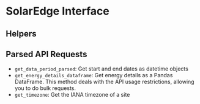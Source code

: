 # SolarEdge Interface

## Helpers

## Parsed API Requests
- `get_data_period_parsed`: Get start and end dates as datetime objects
- `get_energy_details_dataframe`: Get energy details as a Pandas DataFrame.
    This method deals with the API usage restrictions, allowing you to do bulk requests.
- `get_timezone`: Get the IANA timezone of a site



